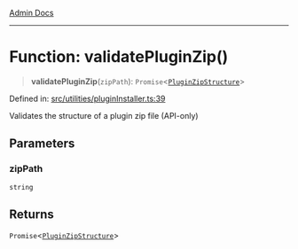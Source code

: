 [Admin Docs](/)

***

# Function: validatePluginZip()

> **validatePluginZip**(`zipPath`): `Promise`\<[`PluginZipStructure`](../interfaces/PluginZipStructure.md)\>

Defined in: [src/utilities/pluginInstaller.ts:39](https://github.com/Sourya07/talawa-api/blob/2dc82649c98e5346c00cdf926fe1d0bc13ec1544/src/utilities/pluginInstaller.ts#L39)

Validates the structure of a plugin zip file (API-only)

## Parameters

### zipPath

`string`

## Returns

`Promise`\<[`PluginZipStructure`](../interfaces/PluginZipStructure.md)\>
